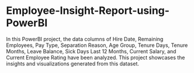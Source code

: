 # Employee-Insight-Report-using-PowerBI
In this PowerBI project, the data columns of Hire Date, Remaining Employees, Pay Type, Separation Reason, Age Group, Tenure Days, Tenure Months, Leave Balance, Sick Days Last 12 Months, Current Salary, and Current Employee Rating have been analyzed. This project showcases the insights and visualizations generated from this dataset.
